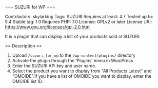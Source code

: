 === SUZURI for WP ===

Contributors: skylarking
Tags: SUZURI
Requires at least: 4.7
Tested up to: 5.4
Stable tag: 1.0
Requires PHP: 7.0
License: GPLv2 or later
License URI: https://www.gnu.org/licenses/gpl-2.0.html

It is a plugin that can display a list of your products sold at SUZURI.

== Description ==

1. Upload `/suzuri_for_wp` to the `/wp-content/plugins/` directory
2. Activate the plugin through the ‘Plugins’ menu in WordPress
3. Enter the SUZURI API key and user name.
4. Select the product you want to display from "All Products Latest" and "OMOIDE".If you have a list of OMOIDE you want to display, enter the OMOIDE list ID.
 
